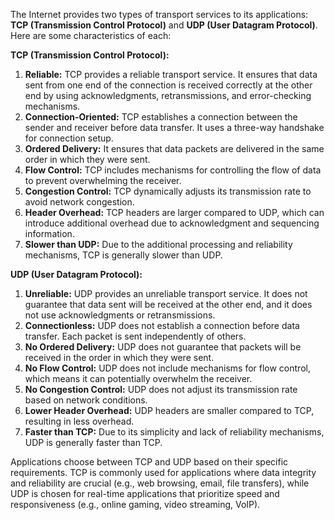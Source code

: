 The Internet provides two types of transport services to its applications: **TCP (Transmission Control Protocol)** and **UDP (User Datagram Protocol)**. Here are some characteristics of each:

**TCP (Transmission Control Protocol):**
1. **Reliable:** TCP provides a reliable transport service. It ensures that data sent from one end of the connection is received correctly at the other end by using acknowledgments, retransmissions, and error-checking mechanisms.
2. **Connection-Oriented:** TCP establishes a connection between the sender and receiver before data transfer. It uses a three-way handshake for connection setup.
3. **Ordered Delivery:** It ensures that data packets are delivered in the same order in which they were sent.
4. **Flow Control:** TCP includes mechanisms for controlling the flow of data to prevent overwhelming the receiver.
5. **Congestion Control:** TCP dynamically adjusts its transmission rate to avoid network congestion.
6. **Header Overhead:** TCP headers are larger compared to UDP, which can introduce additional overhead due to acknowledgment and sequencing information.
7. **Slower than UDP:** Due to the additional processing and reliability mechanisms, TCP is generally slower than UDP.

**UDP (User Datagram Protocol):**
1. **Unreliable:** UDP provides an unreliable transport service. It does not guarantee that data sent will be received at the other end, and it does not use acknowledgments or retransmissions.
2. **Connectionless:** UDP does not establish a connection before data transfer. Each packet is sent independently of others.
3. **No Ordered Delivery:** UDP does not guarantee that packets will be received in the order in which they were sent.
4. **No Flow Control:** UDP does not include mechanisms for flow control, which means it can potentially overwhelm the receiver.
5. **No Congestion Control:** UDP does not adjust its transmission rate based on network conditions.
6. **Lower Header Overhead:** UDP headers are smaller compared to TCP, resulting in less overhead.
7. **Faster than TCP:** Due to its simplicity and lack of reliability mechanisms, UDP is generally faster than TCP.

Applications choose between TCP and UDP based on their specific requirements. TCP is commonly used for applications where data integrity and reliability are crucial (e.g., web browsing, email, file transfers), while UDP is chosen for real-time applications that prioritize speed and responsiveness (e.g., online gaming, video streaming, VoIP).
